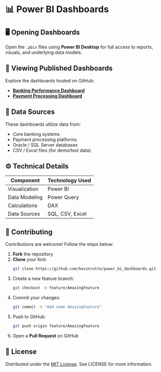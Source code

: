 # 📊 Power BI Dashboards

## 🖥️ Opening Dashboards
Open the `.pbix` files using **Power BI Desktop** for full access to reports, visuals, and underlying data models.

## 📂 Viewing Published Dashboards
Explore the dashboards hosted on GitHub:

- [**Banking Performance Dashboard**](https://github.com/kevinrutto/power_bi_dashboards/tree/main/banking-perfomance-dashboards)
- [**Payment Processing Dashboard**](https://github.com/kevinrutto/power_bi_dashboards/tree/main/payment-processing-dashboards)

## 🔌 Data Sources
These dashboards utilize data from:

- Core banking systems
- Payment processing platforms
- Oracle / SQL Server databases
- CSV / Excel files (for demo/test data)

## ⚙️ Technical Details

| Component     | Technology Used   |
|---------------|-------------------|
| Visualization | Power BI          |
| Data Modeling | Power Query       |
| Calculations  | DAX               |
| Data Sources  | SQL, CSV, Excel   |

## 🤝 Contributing

Contributions are welcome! Follow the steps below:

1. **Fork** the repository  
2. **Clone** your fork:
    ```bash
    git clone https://github.com/kevinrutto/power_bi_dashboards.git
    ```
3. Create a new feature branch:
    ```bash
    git checkout -b feature/AmazingFeature
    ```
4. Commit your changes:
    ```bash
    git commit -m "Add some AmazingFeature"
    ```
5. Push to GitHub:
    ```bash
    git push origin feature/AmazingFeature
    ```
6. Open a **Pull Request** on GitHub

## 📄 License
Distributed under the [MIT License](https://opensource.org/licenses/MIT).
See LICENSE for more information.

